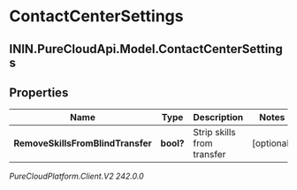 # ContactCenterSettings

## ININ.PureCloudApi.Model.ContactCenterSettings

## Properties

|Name | Type | Description | Notes|
|------------ | ------------- | ------------- | -------------|
| **RemoveSkillsFromBlindTransfer** | **bool?** | Strip skills from transfer | [optional] |



_PureCloudPlatform.Client.V2 242.0.0_

